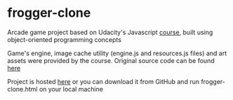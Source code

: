 # frogger-clone
Arcade game project based on Udacity's Javascript [course](https://www.udacity.com/course/object-oriented-javascript--ud015), built using object-oriented programming concepts

Game's engine, image cache utility (engine.js and resources.js files) and art assets were provided by the course. Original source code can be found [here](https://github.com/udacity/frontend-nanodegree-arcade-game)

Project is hosted [here](http://artursipatenko.com/projects/frogger-clone/frogger-clone.html) or you can download it from GitHub and run frogger-clone.html on your local machine
